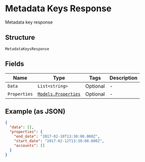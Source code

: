 
# Metadata Keys Response

Metadata key response

## Structure

`MetadataKeysResponse`

## Fields

| Name | Type | Tags | Description |
|  --- | --- | --- | --- |
| `Data` | `List<string>` | Optional | - |
| `Properties` | [`Models.Properties`](../../doc/models/properties.md) | Optional | - |

## Example (as JSON)

```json
{
  "data": [],
  "properties": {
    "end_date": "2017-02-10T13:30:00.000Z",
    "start_date": "2017-02-12T13:30:00.000Z",
    "accounts": []
  }
}
```

